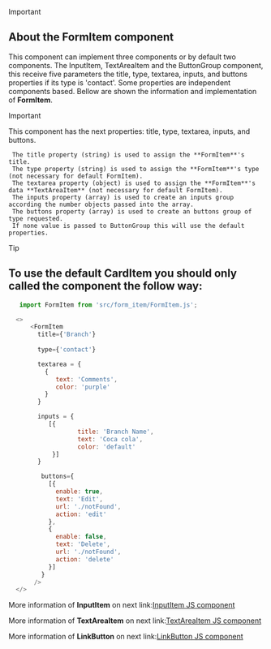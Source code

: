 > [!IMPORTANT]
> ## About the FormItem component
>
>This component can implement three components or by default two components. The InputItem, TextAreaItem and the ButtonGroup component, this receive five parameters the title, type, textarea, inputs, and buttons properties if its type is 'contact'. Some properties are independent components based. Bellow are shown the information and implementation of **FormItem**.  


> [!IMPORTANT] 
> This component has the next properties: title, type, textarea, inputs, and buttons.
> ```
>  The title property (string) is used to assign the **FormItem**'s title.
>  The type property (string) is used to assign the **FormItem**'s type (not necessary for default FormItem).
>  The textarea property (object) is used to assign the **FormItem**'s data **TextAreaItem** (not necessary for default FormItem).
>  The inputs property (array) is used to create an inputs group according the number objects passed into the array.
>  The buttons property (array) is used to create an buttons group of type requested.
>  If none value is passed to ButtonGroup this will use the default properties. 
>```

> [!TIP]
> ## To use the default CardItem you should only called the component the follow way:
>
> ```javascript
>    import FormItem from 'src/form_item/FormItem.js';
>
>   <>
>       <FormItem
>         title={'Branch'}
>         
>         type={'contact'}
>
>         textarea = {
>           {
>              text: 'Comments', 
>              color: 'purple'
>           }
>         }
>
>         inputs = {
>            [{
>                    title: 'Branch Name',
>                    text: 'Coca cola',
>                    color: 'default'
>             }]
>         }
>
>          buttons={
>            [{
>              enable: true,
>              text: 'Edit',
>              url: './notFound',
>              action: 'edit'
>            },
>            {
>              enable: false,
>              text: 'Delete',
>              url: './notFound',
>              action: 'delete'
>            }]
>          } 
>        />
>   </>
>
> ```

More information of **InputItem** on next link:[InputItem JS component](https://github.com/johnnydldev/reactClientEnterpriseAPI/blob/main/src/input_item) 

More information of **TextAreaItem** on next link:[TextAreaItem JS component](https://github.com/johnnydldev/reactClientEnterpriseAPI/blob/main/src/input_item/text_area_item) 

More information of **LinkButton** on next link:[LinkButton JS component](https://github.com/johnnydldev/reactClientEnterpriseAPI/blob/main/src/link_button) 

